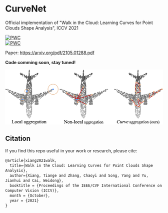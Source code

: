 # CurveNet
Official implementation of "Walk in the Cloud: Learning Curves for Point Clouds Shape Analysis", ICCV 2021

[![PWC](https://img.shields.io/endpoint.svg?url=https://paperswithcode.com/badge/walk-in-the-cloud-learning-curves-for-point/3d-point-cloud-classification-on-modelnet40)](https://paperswithcode.com/sota/3d-point-cloud-classification-on-modelnet40?p=walk-in-the-cloud-learning-curves-for-point)  
[![PWC](https://img.shields.io/endpoint.svg?url=https://paperswithcode.com/badge/walk-in-the-cloud-learning-curves-for-point/3d-part-segmentation-on-shapenet-part)](https://paperswithcode.com/sota/3d-part-segmentation-on-shapenet-part?p=walk-in-the-cloud-learning-curves-for-point)

Paper: https://arxiv.org/pdf/2105.01288.pdf

**Code comming soon, stay tuned!**

![CurveNet](./teaser.png)

## Citation  

If you find this repo useful in your work or research, please cite:  

```
@article{xiang2021walk,
  title={Walk in the Cloud: Learning Curves for Point Clouds Shape Analysis},
  author={Xiang, Tiange and Zhang, Chaoyi and Song, Yang and Yu, Jianhui and Cai, Weidong},
  booktitle = {Proceedings of the IEEE/CVF International Conference on Computer Vision (ICCV)},
  month = {October},
  year = {2021}
}
```
